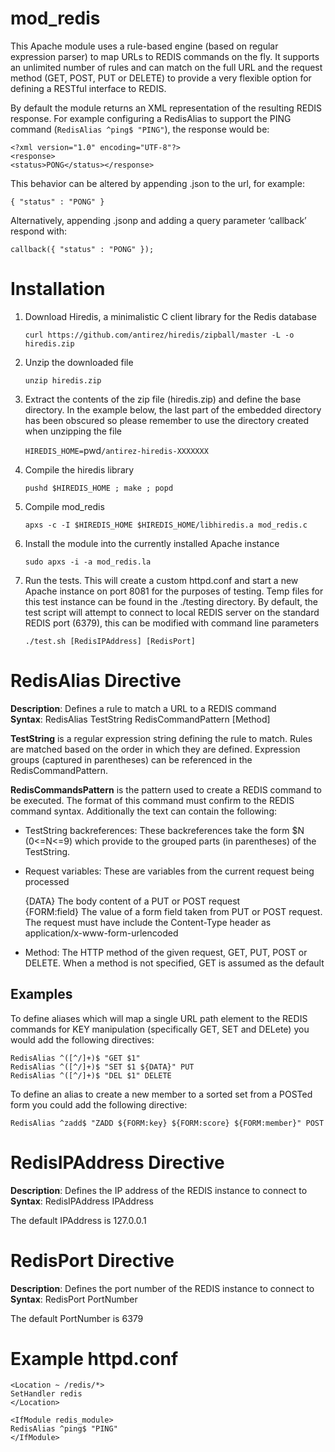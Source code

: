 mod_redis
=========

This Apache module uses a rule-based engine (based on regular expression parser) to map URLs to 
REDIS commands on the fly. It supports an unlimited number of rules and can match on the full URL 
and the request method (GET, POST, PUT or DELETE) to provide a very flexible option for defining 
a RESTful interface to REDIS.

By default the module returns an XML representation of the resulting REDIS response. For example
configuring a RedisAlias to support the PING command (`RedisAlias ^ping$ "PING"`), the response 
would be:

    <?xml version="1.0" encoding="UTF-8"?>
    <response>
    <status>PONG</status></response>

This behavior can be altered by appending .json to the url, for example:

    { "status" : "PONG" }

Alternatively, appending .jsonp and adding a query parameter ‘callback’ respond with:

    callback({ "status" : "PONG" });


Installation
============

1. Download Hiredis, a minimalistic C client library for the Redis database

    `curl https://github.com/antirez/hiredis/zipball/master -L -o hiredis.zip`

2. Unzip the downloaded file

    `unzip hiredis.zip`

3. Extract the contents of the zip file (hiredis.zip) and define the base directory. In the 
example below, the last part of the embedded directory has been obscured so please remember to
use the directory created when unzipping the file

    `HIREDIS_HOME=`pwd`/antirez-hiredis-XXXXXXX`

4. Compile the hiredis library

    `pushd $HIREDIS_HOME ; make ; popd`

5. Compile mod_redis

    `apxs -c -I $HIREDIS_HOME $HIREDIS_HOME/libhiredis.a mod_redis.c`

6. Install the module into the currently installed Apache instance

    `sudo apxs -i -a mod_redis.la`

7. Run the tests. This will create a custom httpd.conf and start a new Apache instance on port 
8081 for the purposes of testing. Temp files for this test instance can be found in the ./testing 
directory. By default, the test script will attempt to connect to local REDIS server on the 
standard REDIS port (6379), this can be modified with command line parameters

    `./test.sh [RedisIPAddress] [RedisPort]`


RedisAlias Directive
====================

**Description**: Defines a rule to match a URL to a REDIS command  
**Syntax**:      RedisAlias TestString RedisCommandPattern [Method]  

**TestString** is a regular expression string defining the rule to match. Rules are matched based on
the order in which they are defined. Expression groups (captured in parentheses) can be referenced
in the RedisCommandPattern.

**RedisCommandsPattern** is the pattern used to create a REDIS command to be executed. The format of 
this command must confirm to the REDIS command syntax. Additionally the text can contain the 
following:

* TestString backreferences: These backreferences take the form $N (0<=N<=9) which provide to the 
grouped parts (in parentheses) of the TestString.

* Request variables: These are variables from the current request being processed

    {DATA}         The body content of a PUT or POST request  
    {FORM:field}   The value of a form field taken from PUT or POST request. The request must have
               include the Content-Type header as application/x-www-form-urlencoded  

* Method: The HTTP method of the given request, GET, PUT, POST or DELETE. When a method is not
specified, GET is assumed as the default

Examples
--------

To define aliases which will map a single URL path element to the REDIS commands for KEY 
manipulation (specifically GET, SET and DELete) you would add the following directives:

    RedisAlias ^([^/]+)$ "GET $1"
    RedisAlias ^([^/]+)$ "SET $1 ${DATA}" PUT
    RedisAlias ^([^/]+)$ "DEL $1" DELETE

To define an alias to create a new member to a sorted set from a POSTed form you could add the 
following directive:

    RedisAlias ^zadd$ "ZADD ${FORM:key} ${FORM:score} ${FORM:member}" POST


RedisIPAddress Directive
========================

**Description**: Defines the IP address of the REDIS instance to connect to  
**Syntax**:      RedisIPAddress IPAddress  

The default IPAddress is 127.0.0.1


RedisPort Directive
===================

**Description**: Defines the port number of the REDIS instance to connect to  
**Syntax**:      RedisPort PortNumber  

The default PortNumber is 6379


Example httpd.conf
==================

    <Location ~ /redis/*>
    SetHandler redis
    </Location>

    <IfModule redis_module>
    RedisAlias ^ping$ "PING"
    </IfModule>